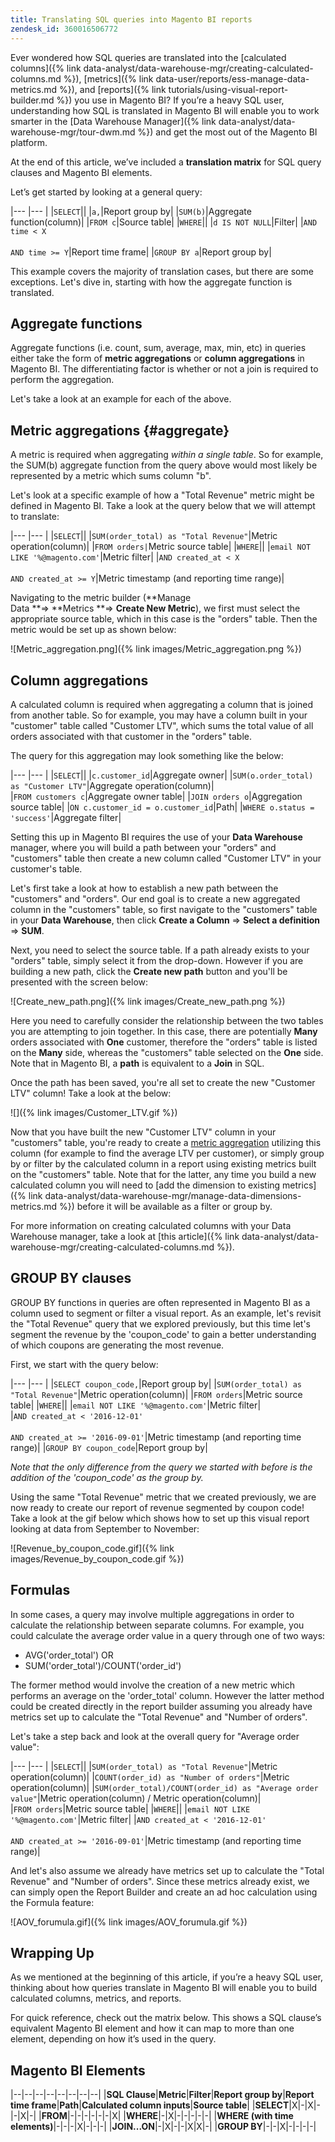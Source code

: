 ```yaml
---
title: Translating SQL queries into Magento BI reports
zendesk_id: 360016506772
---
```


Ever wondered how SQL queries are translated into the [calculated columns]({% link data-analyst/data-warehouse-mgr/creating-calculated-columns.md %}), [metrics]({% link data-user/reports/ess-manage-data-metrics.md %}), and [reports]({% link tutorials/using-visual-report-builder.md %}) you use in Magento BI? If you’re a heavy SQL user, understanding how SQL is translated in Magento BI will enable you to work smarter in the [Data Warehouse Manager]({% link data-analyst/data-warehouse-mgr/tour-dwm.md %}) and get the most out of the Magento BI platform.

At the end of this article, we’ve included a **translation matrix** for SQL query clauses and Magento BI elements.

Let’s get started by looking at a general query:

|--- |--- |
|`SELECT`||
|`a,`|Report group by|
|`SUM(b)`|Aggregate function(column)|
|`FROM c`|Source table|
|`WHERE`||
|`d IS NOT NULL`|Filter|
|`AND time < X`<br><br> `AND time >= Y`|Report time frame|
|`GROUP BY a`|Report group by|

This example covers the majority of translation cases, but there are some exceptions. Let's dive in, starting with how the aggregate function is translated.

## Aggregate functions

Aggregate functions (i.e. count, sum, average, max, min, etc) in queries either take the form of **metric aggregations** or **column aggregations** in Magento BI. The differentiating factor is whether or not a join is required to perform the aggregation.

Let's take a look at an example for each of the above.

## Metric aggregations {#aggregate}

A metric is required when aggregating _within a single table_. So for example, the SUM(b) aggregate function from the query above would most likely be represented by a metric which sums column "b". 

Let's look at a specific example of how a "Total Revenue" metric might be defined in Magento BI. Take a look at the query below that we will attempt to translate:

|--- |--- |
|`SELECT`||
|`SUM(order_total) as "Total Revenue"`|Metric operation(column)|
|`FROM orders|`Metric source table|
|`WHERE`||
|`email NOT LIKE '%@magento.com'`|Metric filter|
|`AND created_at < X`<br><br>`AND created_at >= Y`|Metric timestamp (and reporting time range)|

Navigating to the metric builder (**Manage Data **\=> **Metrics **\=> **Create New Metric**), we first must select the appropriate source table, which in this case is the "orders" table. Then the metric would be set up as shown below:

![Metric_aggregation.png]({% link images/Metric_aggregation.png %})

## Column aggregations

A calculated column is required when aggregating a column that is joined from another table. So for example, you may have a column built in your "customer" table called "Customer LTV", which sums the total value of all orders associated with that customer in the "orders" table.

The query for this aggregation may look something like the below:

|--- |--- |
|`SELECT`||
|`c.customer_id`|Aggregate owner|
|`SUM(o.order_total) as "Customer LTV"`|Aggregate operation(column)|
|`FROM customers c`|Aggregate owner table|
|`JOIN orders o`|Aggregation source table|
|`ON c.customer_id = o.customer_id`|Path|
|`WHERE o.status = 'success'`|Aggregate filter|

Setting this up in Magento BI requires the use of your **Data Warehouse** manager, where you will build a path between your "orders" and "customers" table then create a new column called "Customer LTV" in your customer's table.

Let's first take a look at how to establish a new path between the "customers" and "orders". Our end goal is to create a new aggregated column in the "customers" table, so first navigate to the "customers" table in your **Data Warehouse**, then click **Create a Column** \=> **Select a definition** => **SUM**.

Next, you need to select the source table. If a path already exists to your "orders" table, simply select it from the drop-down. However if you are building a new path, click the **Create new path** button and you'll be presented with the screen below:

![Create_new_path.png]({% link images/Create_new_path.png %})

Here you need to carefully consider the relationship between the two tables you are attempting to join together. In this case, there are potentially **Many** orders associated with **One** customer, therefore the "orders" table is listed on the **Many** side, whereas the "customers" table selected on the **One** side. Note that in Magento BI, a **path** is equivalent to a **Join** in SQL.

Once the path has been saved, you're all set to create the new "Customer LTV" column! Take a look at the below:

![]({% link images/Customer_LTV.gif %})

Now that you have built the new "Customer LTV" column in your "customers" table, you're ready to create a [metric aggregation](#aggregate) utilizing this column (for example to find the average LTV per customer), or simply group by or filter by the calculated column in a report using existing metrics built on the "customers" table. Note that for the latter, any time you build a new calculated column you will need to [add the dimension to existing metrics]({% link data-analyst/data-warehouse-mgr/manage-data-dimensions-metrics.md %}) before it will be available as a filter or group by.

For more information on creating calculated columns with your Data Warehouse manager, take a look at [this article]({% link data-analyst/data-warehouse-mgr/creating-calculated-columns.md %}).

## GROUP BY clauses

GROUP BY functions in queries are often represented in Magento BI as a column used to segment or filter a visual report. As an example, let's revisit the "Total Revenue" query that we explored previously, but this time let's segment the revenue by the 'coupon\_code' to gain a better understanding of which coupons are generating the most revenue.

First, we start with the query below:

|--- |--- |
|`SELECT coupon_code,`|Report group by|
|`SUM(order_total) as "Total Revenue"`|Metric operation(column)|
|`FROM orders`|Metric source table|
|`WHERE`||
|`email NOT LIKE '%@magento.com'`|Metric filter|
|`AND created_at < '2016-12-01'` <br><br>`AND created_at >= '2016-09-01'`|Metric timestamp (and reporting time range)|
|`GROUP BY coupon_code`|Report group by|

_Note that the only difference from the query we started with before is the addition of the 'coupon\_code' as the group by._

Using the same "Total Revenue" metric that we created previously, we are now ready to create our report of revenue segmented by coupon code! Take a look at the gif below which shows how to set up this visual report looking at data from September to November:

![Revenue_by_coupon_code.gif]({% link images/Revenue_by_coupon_code.gif %})

## Formulas

In some cases, a query may involve multiple aggregations in order to calculate the relationship between separate columns. For example, you could calculate the average order value in a query through one of two ways:

*   AVG('order\_total') OR
*   SUM('order\_total')/COUNT('order\_id')

The former method would involve the creation of a new metric which performs an average on the 'order\_total' column. However the latter method could be created directly in the report builder assuming you already have metrics set up to calculate the "Total Revenue" and "Number of orders".

Let's take a step back and look at the overall query for "Average order value":

|--- |--- |
|`SELECT`||
|`SUM(order_total) as "Total Revenue"`|Metric operation(column)|
|`COUNT(order_id) as "Number of orders"`|Metric operation(column)|
|`SUM(order_total)/COUNT(order_id) as "Average order value"`|Metric operation(column) / Metric operation(column)|
|`FROM orders`|Metric source table|
|`WHERE`||
|`email NOT LIKE '%@magento.com'`|Metric filter|
|`AND created_at < '2016-12-01'`<br><br>`AND created_at >= '2016-09-01'`|Metric timestamp (and reporting time range)|

And let's also assume we already have metrics set up to calculate the "Total Revenue" and "Number of orders". Since these metrics already exist, we can simply open the Report Builder and create an ad hoc calculation using the Formula feature:

![AOV_forumula.gif]({% link images/AOV_forumula.gif %})

## Wrapping Up

As we mentioned at the beginning of this article, if you’re a heavy SQL user, thinking about how queries translate in Magento BI will enable you to build calculated columns, metrics, and reports.

For quick reference, check out the matrix below. This shows a SQL clause’s equivalent Magento BI element and how it can map to more than one element, depending on how it’s used in the query.

## Magento BI Elements

|--|--|--|--|--|--|--|--|
|**SQL Clause**|**Metric**|**Filter**|**Report group by**|**Report time frame**|**Path**|**Calculated column inputs**|**Source table**|
|**SELECT**|X|-|X|-|-|X|-|
|**FROM**|-|-|-|-|-|-|X|
|**WHERE**|-|X|-|-|-|-|-|
|**WHERE (with time elements)**|-|-|-|X|-|-|-|
|**JOIN...ON**|-|X|-|-|X|X|-|
|**GROUP BY**|-|-|X|-|-|-|-|
